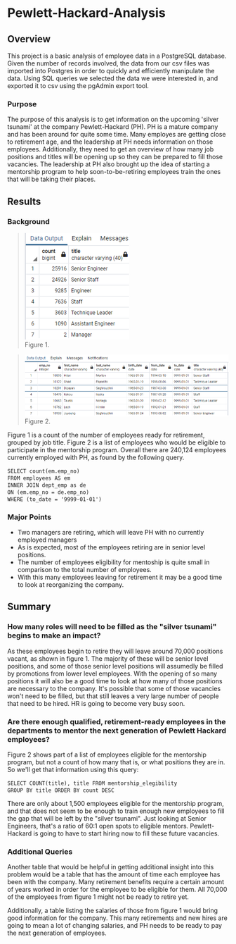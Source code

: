 # Pewlett-Hackard-Analysis

## Overview

This project is a basic analysis of employee data in a PostgreSQL database. Given the number of records involved, the data from our csv files was imported into Postgres in order to quickly and efficiently manipulate the data. Using SQL queries we selected the data we were interested in, and exported it to csv using the pgAdmin export tool.

### Purpose

The purpose of this analysis is to get information on the upcoming 'silver tsunami' at the company Pewlett-Hackard (PH). PH is a mature company and has been around for quite some time. Many employes are getting close to retirement age, and the leadership at PH needs information on those employees. Additionally, they need to get an overview of how many job positions and titles will be opening up so they can be prepared to fill those vacancies. The leadership at PH also brought up the idea of starting a mentorship program to help soon-to-be-retiring employees train the ones that will be taking their places. 

## Results

### Background

>![Fig1. A count of how many employees are eligible for retirement by job title](resources/retiring_titles.png) \
>Figure 1.

>![Fig2. A list of employees eligible for mentorship.](resources/mentorship_elegibility.png) \
>Figure 2.

Figure 1 is a count of the number of employees ready for retirement, grouped by job title. Figure 2 is a list of employees who would be eligible to participate in the mentorship program. Overall there are 240,124 employees currently employed with PH, as found by the following query.
```
SELECT count(em.emp_no)
FROM employees AS em
INNER JOIN dept_emp as de
ON (em.emp_no = de.emp_no)
WHERE (to_date = '9999-01-01')
```

<!-- Provide a bulleted list with four major points from the two deliverables -->
### Major Points

* Two managers are retiring, which will leave PH with no currently employed managers
* As is expected, most of the employees retiring are in senior level positions. 
* The number of employees eligibility for mentoship is quite small in comparison to the total number of employees.
* With this many employees leaving for retirement it may be a good time to look at reorganizing the company.

## Summary
<!-- Provide high level responses to these questions, and provide two additional queries or tables that may provide more insight into the upcoming 'silver tsunami' -->

<!-- How many roles will need to be filled as the "silver tsunami" begins to make an impact? -->
### How many roles will need to be filled as the "silver tsunami" begins to make an impact?
As these employees begin to retire they will leave around 70,000 positions vacant, as shown in figure 1. The majority of these will be senior level positions, and some of those senior level positions will assumedly be filled by promotions from lower level employees. With the opening of so many positions it will also be a good time to look at how many of those positions are necessary to the company. It's possible that some of those vacancies won't need to be filled, but that still leaves a very large number of people that need to be hired. HR is going to become very busy soon.

<!--  Are there enough qualified, retirement-ready employees in the departments to mentor the next generation of Pewlett Hackard employees? -->
### Are there enough qualified, retirement-ready employees in the departments to mentor the next generation of Pewlett Hackard employees?
Figure 2 shows part of a list of employees eligible for the mentorship program, but not a count of how many that is, or what positions they are in. So we'll get that information using this query:
```
SELECT COUNT(title), title FROM mentorship_elegibility 
GROUP BY title ORDER BY count DESC
```
There are only about 1,500 employees eligible for the mentorship program, and that does not seem to be enough to train enough new employees to fill the gap that will be left by the "silver tsunami". Just looking at Senior Engineers, that's a ratio of 60:1 open spots to eligible mentors. Pewlett-Hackard is going to have to start hiring now to fill these future vacancies. 

### Additional Queries

Another table that would be helpful in getting additional insight into this problem would be a table that has the amount of time each employee has been with the company. Many retirement benefits require a certain amount of years worked in order for the employee to be eligible for them. All 70,000 of the employees from figure 1 might not be ready to retire yet.

Additionally, a table listing the salaries of those from figure 1 would bring good information for the company. This many retirements and new hires are going to mean a lot of changing salaries, and PH needs to be ready to pay the next generation of employees. 

